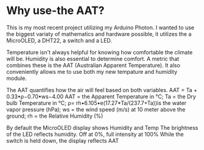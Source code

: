 # Why use-the AAT?
This is my most recent project utilizing my Arduino Photon. I wanted to use the biggest variaty of mathematics and hardware possible, it utilizes the a MicroOLED, a DHT22, a switch and a LED.

Temperature isn't always helpful for knowing how comfortable the climate will be. Humidity is also essential to determine comfort.
A metric that combines these is the AAT (Australian Apparent Temperature). It also conveniently allows me to use both my new tempature and humidity module.

The AAT quantifies how the air will feel based on both variables. 
AAT = Ta + 0.33•ρ−0.70•ws−4.00
AAT = the Apparent Temperature in °C;
Ta = the Dry bulb Temperature in °C;
ρ= rh•6.105•e(17.27*Ta/(237.7+Ta))is the water vapor pressure (hPa);
ws = the wind speed (m/s) at 10 meter above the ground;
rh = the Relative Humidity (%)

By default the MicroOLED display shows Humidity and Temp
The brightness of the LED reflects humidity. Off at 0%, full intensity at 100%
While the switch is held down, the display reflects AAT
